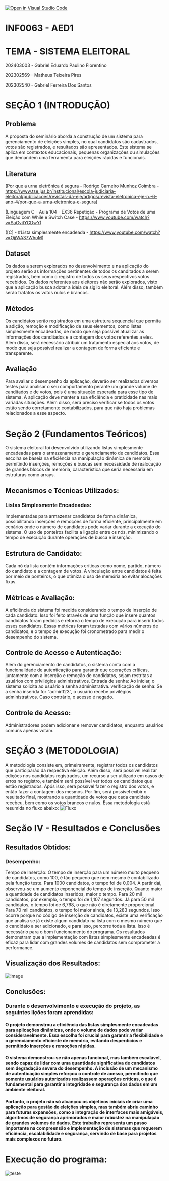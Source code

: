 [![Open in Visual Studio Code](https://classroom.github.com/assets/open-in-vscode-2e0aaae1b6195c2367325f4f02e2d04e9abb55f0b24a779b69b11b9e10269abc.svg)](https://github.com/2024-2-INF0063-AED1/semin-rio-garotos-de-xandao/blob/main/LICENCE)
# INF0063 - AED1
# TEMA - SISTEMA ELEITORAL

202403003 - Gabriel Eduardo Paulino Florentino

202302569 - Matheus Teixeira Pires

202302540 - Gabriel Ferreira Dos Santos

# SEÇÃO 1 (INTRODUÇÃO)
## Problema
A proposta do seminário aborda a construção de um sistema para gerenciamento de eleições simples, no qual candidatos são cadastrados, votos são registrados, e resultados são apresentados. Este sistema se aplica em contextos educacionais, pequenas organizações ou simulações que demandem uma ferramenta para eleições rápidas e funcionais. 

## Literatura
(Por que a urna eletrônica é segura - Rodrigo Carneiro Munhoz Coimbra - https://www.tse.jus.br/institucional/escola-judiciaria-eleitoral/publicacoes/revistas-da-eje/artigos/revista-eletronica-eje-n.-6-ano-4/por-que-a-urna-eletronica-e-segura)

(Linguagem C - Aula 104 - EX36 Repetição - Programa de Votos de uma Eleição com While e Switch Case - https://www.youtube.com/watch?v=SaGvitYCDwY)

([C] - #Lista simplesmente encadeada - https://www.youtube.com/watch?v=OjjWA37WhoM)

## Dataset
Os dados a serem explorados no desenvolvimento e na aplicação do projeto serão as informações pertinentes de todos os canditados a serem registrados, bem como o registro de todos os seus respectivos votos recebidos. Os dados referentes aos eleitores não serão explorados, visto que a aplicação busca adotar a ideia de sigilo eleitoral. Além disso, também serão tratatos os votos nulos e brancos.

## Métodos
Os candidatos serão registrados em uma estrutura sequencial que permita a adição, remoção e modificação de seus elementos, como listas simplesmente encadeadas, de modo que seja possível atualizar as informações dos canditados e a contagem dos votos referentes a eles. Além disso, será necessário atribuir um tratamento especial aos votos, de modo que seja possível realizar a contagem de forma eficiente e transparente.

## Avaliação
Para avaliar o desempenho da aplicação, deverão ser realizados diversos testes para analisar o seu comportamento perante um grande volume de canditados e de votos, pois é uma situação esperada para esse tipo de sistema. A aplicação deve manter a sua eficiência e praticidade nas mais variadas situações. Além disso, será preciso verificar se todos os votos estão sendo corretamente contabilizados, para que não haja problemas relacionados a esse aspecto.

# Seção 2 (Fundamentos Teóricos)

O sistema eleitoral foi desenvolvido utilizando listas simplesmente encadeadas para o armazenamento e gerenciamento de candidatos. Essa escolha se baseia na eficiência na manipulação dinâmica de memória, permitindo inserções, remoções e buscas sem necessidade de realocação de grandes blocos de memória, característica que seria necessária em estruturas como arrays.

## Mecanismos e Técnicas Utilizados:
### Listas Simplesmente Encadeadas:
Implementadas para armazenar candidatos de forma dinâmica, possibilitando inserções e remoções de forma eficiente, principalmente em cenários onde o número de candidatos pode variar durante a execução do sistema.
O uso de ponteiros facilita a ligação entre os nós, minimizando o tempo de execução durante operações de busca e inserção.
## Estrutura de Candidato:
Cada nó da lista contém informações críticas como nome, partido, número do candidato e a contagem de votos.
A vinculação entre candidatos é feita por meio de ponteiros, o que otimiza o uso de memória ao evitar alocações fixas.
## Métricas e Avaliação:
A eficiência do sistema foi medida considerando o tempo de inserção de cada candidato. Isso foi feito através de uma função que insere quantos candidatos foram pedidos e retorna o tempo de execução para inserir todos esses candidatos.
Essas métricas foram testadas com vários números de candidatos, e o tempo de execução foi cronometrado para medir o desempenho do sistema.
## Controle de Acesso e Autenticação: 
Além do gerenciamento de candidatos, o sistema conta com a funcionalidade de autenticação para garantir que operações críticas, juntamente com a inserção e remoção de candidatos, sejam restritas a usuários com privilégios administrativos.
Entrada de senha: Ao iniciar, o sistema solicita ao usuário a senha administrativa.
verificação de senha: Se a senha inserida for “admin123”, o usuário recebe privilégios administrativos. Caso contrário, o acesso é negado.
## Controle de Acesso:
Administradores podem adicionar e remover candidatos, enquanto usuários comuns apenas votam.


# SEÇÃO 3 (METODOLOGIA)
A metodologia consiste em, primeiramente, registrar todos os candidatos que participarão da respectiva eleição. Além disso, será possível realizar edições nos candidatos registrados, um recurso a ser utilizado em casos de erros no registro, e também será possível ver todos os candidatos que estão registrados. Após isso, será possível fazer o registro dos votos, e então fazer a contagem dos mesmos. Por fim, será possível exibir o resultado final, mostrando a quantidade de votos que cada candidato recebeu, bem como os votos brancos e nulos. Essa metodologia está resumida no fluxo abaixo:
![Fluxo](https://github.com/user-attachments/assets/299c1bc2-0f1e-44c9-bb26-f440761819f3)

# Seção IV - Resultados e Conclusões
## Resultados Obtidos:
### Desempenho:
Tempo de Inserção: O tempo de inserção para um número muito pequeno de candidatos, como 100, é tão pequeno que nem mesmo é contabilizado pela função teste. Para 1000 candidatos, o tempo foi de 0,004. A partir daí, observou-se um aumento exponencial do tempo de inserção. Quanto maior a quantidade de candidatos inseridos, maior o tempo. Para 20 mil candidatos, por exemplo, o tempo foi de 1,107 segundos. Já para 50 mil candidatos, o tempo foi de 6,768, o que não é diretamente proporcional. Para 70 mil candidatos, o tempo foi maior ainda, de 13,283 segundos. Isso ocorre porque no código de inserção de candidatos, existe uma verificação que analisa se já existe algum candidato na lista com o mesmo número que o candidato a ser adicionado, e para isso, percorre toda a lista. Isso é necessário para o bom funcionamento do programa.
Os resultados demonstram que a implementação com listas simplesmente encadeadas é eficaz para lidar com grandes volumes de candidatos sem comprometer a performance.
## Visualização dos Resultados:
![image](https://github.com/user-attachments/assets/056a69d7-8740-4750-8648-5386819437d2)

## Conclusões:
### Durante o desenvolvimento e execução do projeto, as seguintes lições foram aprendidas:

#### O projeto demonstrou a eficiência das listas simplesmente encadeadas para aplicações dinâmicas, onde o volume de dados pode variar consideravelmente. Essa escolha foi crucial para garantir a flexibilidade e o gerenciamento eficiente de memória, evitando desperdícios e permitindo inserções e remoções rápidas.
#### O sistema demonstrou-se não apenas funcional, mas também escalável, sendo capaz de lidar com uma quantidade significativa de candidatos sem degradação severa do desempenho. A inclusão de um mecanismo de autenticação simples reforçou o controle de acesso, permitindo que somente usuários autorizados realizassem operações críticas, o que é fundamental para garantir a integridade e segurança dos dados em um ambiente eleitoral.
#### Portanto, o projeto não só alcançou os objetivos iniciais de criar uma aplicação para gestão de eleições simples, mas também abriu caminho para futuras expansões, como a integração de interfaces mais amigáveis, algoritmos de segurança aprimorados e maior robustez na manipulação de grandes volumes de dados. Este trabalho representa um passo importante na compreensão e implementação de sistemas que requerem eficiência, escalabilidade e segurança, servindo de base para projetos mais complexos no futuro.

# Execução do programa:  
![teste](https://github.com/user-attachments/assets/12dd78d2-4449-4010-8680-c476e2fa8018)


